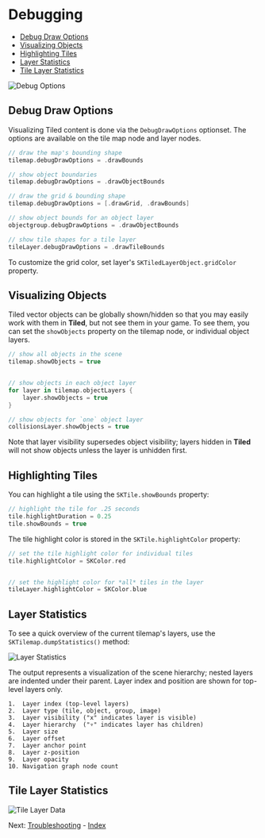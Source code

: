 # Debugging

- [Debug Draw Options](#debug-draw-options)
- [Visualizing Objects](#visualizing-objects)
- [Highlighting Tiles](#highlighting-tiles)
- [Layer Statistics](#layer-statistics)
- [Tile Layer Statistics](#tile-layer-statistics)

![Debug Options](images/debugDrawOptions.gif)

## Debug Draw Options

Visualizing Tiled content is done via the `DebugDrawOptions` optionset. The options are available on the tile map node and layer nodes.

```swift
// draw the map's bounding shape
tilemap.debugDrawOptions = .drawBounds

// show object boundaries
tilemap.debugDrawOptions = .drawObjectBounds

// draw the grid & bounding shape
tilemap.debugDrawOptions = [.drawGrid, .drawBounds]

// show object bounds for an object layer
objectgroup.debugDrawOptions = .drawObjectBounds

// show tile shapes for a tile layer
tileLayer.debugDrawOptions = .drawTileBounds
```

To customize the grid color, set layer's `SKTiledLayerObject.gridColor` property.


## Visualizing Objects

Tiled vector objects can be globally shown/hidden so that you may easily work with them in **Tiled**, but not see them in your game. To see them, you can set the `showObjects` property on the tilemap node, or individual object layers.


```swift
// show all objects in the scene
tilemap.showObjects = true


// show objects in each object layer
for layer in tilemap.objectLayers {
    layer.showObjects = true
}

// show objects for `one` object layer
collisionsLayer.showObjects = true

```

Note that layer visibility supersedes object visibility; layers hidden in **Tiled** will not show objects unless the layer is unhidden first.



## Highlighting Tiles

You can highlight a tile using the `SKTile.showBounds` property:

```swift
// highlight the tile for .25 seconds
tile.highlightDuration = 0.25
tile.showBounds = true
```

The tile highlight color is stored in the `SKTile.highlightColor` property:

```swift
// set the tile highlight color for individual tiles
tile.highlightColor = SKColor.red


// set the highlight color for *all* tiles in the layer
tileLayer.highlightColor = SKColor.blue
```

## Layer Statistics

To see a quick overview of the current tilemap's layers, use the `SKTilemap.dumpStatistics()` method:

![Layer Statistics](images/map-statistics.png)

The output represents a visualization of the scene hierarchy; nested layers are indented under their parent. Layer index and position are shown for top-level layers only.

    1.  Layer index (top-level layers)
    2.  Layer type (tile, object, group, image)
    3.  Layer visibility ("x" indicates layer is visible)
    4.  Layer hierarchy  ("▿" indicates layer has children)
    5.  Layer size
    6.  Layer offset
    7.  Layer anchor point
    8.  Layer z-position
    9.  Layer opacity
    10. Navigation graph node count


## Tile Layer Statistics



![Tile Layer Data](images/tilelayer-data-dump.png)



Next: [Troubleshooting](troubleshooting.html) - [Index](Documentation.html)
